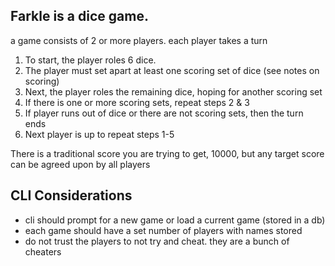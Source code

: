 ## Farkle is a dice game.

a game consists of 2 or more players. each player takes a turn

1. To start, the player roles 6 dice.
2. The player must set apart at least one scoring set of dice (see notes on scoring)
3. Next, the player roles the remaining dice, hoping for another scoring set
4. If there is one or more scoring sets, repeat steps 2 & 3
5. If player runs out of dice or there are not scoring sets, then the turn ends
6. Next player is up to repeat steps 1-5

There is a traditional score you are trying to get, 10000, but any target score can be agreed upon by all players

## CLI Considerations

   - cli should prompt for a new game or load a current game (stored in a db)
   - each game should have a set number of players with names stored
   - do not trust the players to not try and cheat. they are a bunch of cheaters
